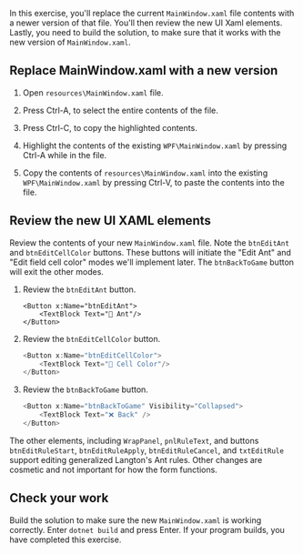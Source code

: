 In this exercise, you'll replace the current `MainWindow.xaml` file contents with a newer version of that file. You'll then review the new UI Xaml elements. Lastly, you need to build the solution, to make sure that it works with the new version of `MainWindow.xaml`.

## Replace MainWindow.xaml with a new version

1. Open `resources\MainWindow.xaml` file.

1. Press Ctrl-A, to select the entire contents of the file.

1. Press Ctrl-C, to copy the highlighted contents.

1. Highlight the contents of the existing `WPF\MainWindow.xaml` by pressing Ctrl-A while in the file.

1. Copy the contents of `resources\MainWindow.xaml` into the existing `WPF\MainWindow.xaml` by pressing Ctrl-V, to paste the contents into the file.

## Review the new UI XAML elements

Review the contents of your new `MainWindow.xaml` file. Note the `btnEditAnt` and `btnEditCellColor` buttons. These buttons will initiate the "Edit Ant" and "Edit field cell color" modes we'll implement later. The `btnBackToGame` button will exit the other modes.

1. Review the `btnEditAnt` button.

    ```cshsarp
    <Button x:Name="btnEditAnt">
        <TextBlock Text="🐜 Ant"/>
    </Button>              
    ```

1. Review the `btnEditCellColor` button.

    ```csharp
    <Button x:Name="btnEditCellColor">
        <TextBlock Text="🎨 Cell Color"/>
    </Button>
    ```

1. Review the `btnBackToGame` button.

    ```csharp
    <Button x:Name="btnBackToGame" Visibility="Collapsed">
        <TextBlock Text="❌ Back" />
    </Button>
    ```

The other elements, including `WrapPanel`, `pnlRuleText`, and buttons `btnEditRuleStart`, `btnEditRuleApply`, `btnEditRuleCancel`, and `txtEditRule` support editing generalized Langton's Ant rules. Other changes are cosmetic and not important for how the form functions.

## Check your work

Build the solution to make sure the new `MainWindow.xaml` is working correctly. Enter `dotnet build` and press Enter. If your program builds, you have completed this exercise.